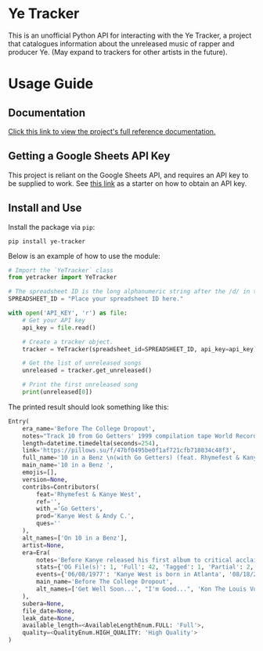 # Ye Tracker

This is an unofficial Python API for interacting with the Ye Tracker, a project that catalogues information about the unreleased music of rapper and producer Ye. (May expand to trackers for other artists in the future).

# Usage Guide
## Documentation

[Click this link to view the project's full reference documentation.](https://robert-phan.github.io/YeTrackerAPI/)

## Getting a Google Sheets API Key

This project is reliant on the Google Sheets API, and requires an API key to be supplied to work.
See [this link](https://developers.google.com/workspace/sheets/api/quickstart/python) as a starter on how to 
obtain an API key.

## Install and Use

Install the package via `pip`:

```
pip install ye-tracker
```

Below is an example of how to use the module:

```python
# Import the `YeTracker` class
from yetracker import YeTracker

# The spreadsheet ID is the long alphanumeric string after the /d/ in the spreadsheet's URL
SPREADSHEET_ID = "Place your spreadsheet ID here."  

with open('API_KEY', 'r') as file:
    # Get your API key
    api_key = file.read() 

    # Create a tracker object.
    tracker = YeTracker(spreadsheet_id=SPREADSHEET_ID, api_key=api_key)

    # Get the list of unreleased songs
    unreleased = tracker.get_unreleased()

    # Print the first unreleased song
    print(unreleased[0])
```

The printed result should look something like this:

```python
Entry(
    era_name='Before The College Dropout',
    notes="Track 10 from Go Getters' 1999 compilation tape World Record Holders.\nReleased on GLC's Soundcloud.",
    length=datetime.timedelta(seconds=254),
    link='https://pillows.su/f/47bf0495be0f1af721cfb718834c48f3',
    full_name='10 in a Benz \n(with Go Getters) (feat. Rhymefest & Kanye West) (prod. Kanye West & Andy C.)\n(On 10 in a Benz)',      
    main_name='10 in a Benz ',
    emojis=[],
    version=None,
    contribs=Contributors(
        feat='Rhymefest & Kanye West',
        ref='',
        with_='Go Getters',
        prod='Kanye West & Andy C.',
        ques=''
    ),
    alt_names=['On 10 in a Benz'],
    artist=None,
    era=Era(
        notes='Before Kanye released his first album to critical acclaim in 2004, he pursued many other projects, including a rap trio group named the "Go Getters" and production for other rappers, including, but not limited to JAY-Z, Common, Talib Kweli, and Scarface. Two years before the release of The College Dropout, Kanye began releasing a series of mixtapes to generate hype and publicity for the eventual release of his first album. Kanye eventually signed with Roc-A-Fella records in August 2002.',
        stats={'OG File(s)': 1, 'Full': 42, 'Tagged': 1, 'Partial': 2, 'Snippet(s)': 3, 'Stem Bounce(s)': 0, 'Unavailable': 68},      
        events={'06/08/1977': 'Kanye West is born in Atlanta', '08/18/2002': 'Kanye announces he signed to Roc-A-Fella'},
        main_name='Before The College Dropout',
        alt_names=['Get Well Soon...', "I'm Good...", 'Kon The Louis Vuitton Don']
    ),
    subera=None,
    file_date=None,
    leak_date=None,
    available_length=<AvailableLengthEnum.FULL: 'Full'>,
    quality=<QualityEnum.HIGH_QUALITY: 'High Quality'>
)
 ```
